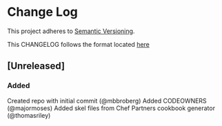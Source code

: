 # Change Log
This project adheres to [Semantic Versioning](http://semver.org/).

This CHANGELOG follows the format located [here](https://github.com/sensu-plugins/community/blob/master/HOW_WE_CHANGELOG.md)

## [Unreleased]
### Added
Created repo with initial commit (@mbbroberg)
Added CODEOWNERS (@majormoses)
Added skel files from Chef Partners cookbook generator (@thomasriley)
